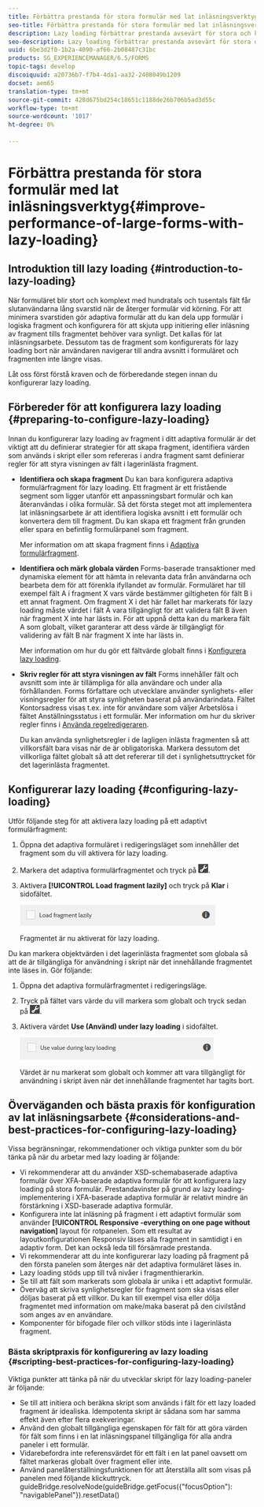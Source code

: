 ```yaml
---
title: Förbättra prestanda för stora formulär med lat inläsningsverktyg
seo-title: Förbättra prestanda för stora formulär med lat inläsningsverktyg
description: Lazy loading förbättrar prestanda avsevärt för stora och komplexa adaptiva formulär genom att skjuta upp initieringen och inläsningen av formulärfragment tills de syns.
seo-description: Lazy loading förbättrar prestanda avsevärt för stora och komplexa adaptiva formulär genom att skjuta upp initieringen och inläsningen av formulärfragment tills de syns.
uuid: 6be3d2f0-1b2a-4090-af66-2b08487c31bc
products: SG_EXPERIENCEMANAGER/6.5/FORMS
topic-tags: develop
discoiquuid: a20736b7-f7b4-4da1-aa32-2408049b1209
docset: aem65
translation-type: tm+mt
source-git-commit: 428d675bd254c18651c1188de26b706b5ad3d55c
workflow-type: tm+mt
source-wordcount: '1017'
ht-degree: 0%

---
```



# Förbättra prestanda för stora formulär med lat inläsningsverktyg{#improve-performance-of-large-forms-with-lazy-loading}

## Introduktion till lazy loading {#introduction-to-lazy-loading}

När formuläret blir stort och komplext med hundratals och tusentals fält får slutanvändarna lång svarstid när de återger formulär vid körning. För att minimera svarstiden gör adaptiva formulär att du kan dela upp formulär i logiska fragment och konfigurera för att skjuta upp initiering eller inläsning av fragment tills fragmentet behöver vara synligt. Det kallas för lat inläsningsarbete. Dessutom tas de fragment som konfigurerats för lazy loading bort när användaren navigerar till andra avsnitt i formuläret och fragmenten inte längre visas.

Låt oss först förstå kraven och de förberedande stegen innan du konfigurerar lazy loading.

## Förbereder för att konfigurera lazy loading {#preparing-to-configure-lazy-loading}

Innan du konfigurerar lazy loading av fragment i ditt adaptiva formulär är det viktigt att du definierar strategier för att skapa fragment, identifiera värden som används i skript eller som refereras i andra fragment samt definierar regler för att styra visningen av fält i lagerinlästa fragment.

* **Identifiera och skapa fragment** Du kan bara konfigurera adaptiva formulärfragment för lazy loading. Ett fragment är ett fristående segment som ligger utanför ett anpassningsbart formulär och kan återanvändas i olika formulär. Så det första steget mot att implementera lat inläsningsarbete är att identifiera logiska avsnitt i ett formulär och konvertera dem till fragment. Du kan skapa ett fragment från grunden eller spara en befintlig formulärpanel som fragment.

   Mer information om att skapa fragment finns i [Adaptiva formulärfragment](../../forms/using/adaptive-form-fragments.md).

* **Identifiera och märk globala värden** Forms-baserade transaktioner med dynamiska element för att hämta in relevanta data från användarna och bearbeta dem för att förenkla ifyllandet av formulär. Formuläret har till exempel fält A i fragment X vars värde bestämmer giltigheten för fält B i ett annat fragment. Om fragment X i det här fallet har markerats för lazy loading måste värdet i fält A vara tillgängligt för att validera fält B även när fragment X inte har lästs in. För att uppnå detta kan du markera fält A som globalt, vilket garanterar att dess värde är tillgängligt för validering av fält B när fragment X inte har lästs in.

   Mer information om hur du gör ett fältvärde globalt finns i [Konfigurera lazy loading](../../forms/using/lazy-loading-adaptive-forms.md#p-configuring-lazy-loading-p).

* **Skriv regler för att styra visningen av fält** Forms innehåller fält och avsnitt som inte är tillämpliga för alla användare och under alla förhållanden. Forms författare och utvecklare använder synlighets- eller visningsregler för att styra synligheten baserat på användarindata. Fältet Kontorsadress visas t.ex. inte för användare som väljer Arbetslösa i fältet Anställningsstatus i ett formulär. Mer information om hur du skriver regler finns i [Använda regelredigeraren](../../forms/using/rule-editor.md).

   Du kan använda synlighetsregler i de lagligen inlästa fragmenten så att villkorsfält bara visas när de är obligatoriska. Markera dessutom det villkorliga fältet globalt så att det refererar till det i synlighetsuttrycket för det lagerinlästa fragmentet.

## Konfigurerar lazy loading {#configuring-lazy-loading}

Utför följande steg för att aktivera lazy loading på ett adaptivt formulärfragment:

1. Öppna det adaptiva formuläret i redigeringsläget som innehåller det fragment som du vill aktivera för lazy loading.
1. Markera det adaptiva formulärfragmentet och tryck på ![cmpr](assets/cmppr.png).
1. Aktivera **[!UICONTROL Load fragment lazily]** och tryck på **Klar** i sidofältet.

   ![Aktivera lazy loading för det adaptiva formulärfragmentet](assets/lazy-loading-fragment.png)

   Fragmentet är nu aktiverat för lazy loading.

Du kan markera objektvärden i det lagerinlästa fragmentet som globala så att de är tillgängliga för användning i skript när det innehållande fragmentet inte läses in. Gör följande:

1. Öppna det adaptiva formulärfragmentet i redigeringsläge.
1. Tryck på fältet vars värde du vill markera som globalt och tryck sedan på ![cmpr](assets/cmppr.png).
1. Aktivera värdet **Use (Använd) under lazy loading** i sidofältet.

   ![Lazy loading field in sidebar](assets/enable-lazy-loading.png)

   Värdet är nu markerat som globalt och kommer att vara tillgängligt för användning i skript även när det innehållande fragmentet har tagits bort.

## Överväganden och bästa praxis för konfiguration av lat inläsningsarbete {#considerations-and-best-practices-for-configuring-lazy-loading}

Vissa begränsningar, rekommendationer och viktiga punkter som du bör tänka på när du arbetar med lazy loading är följande:

* Vi rekommenderar att du använder XSD-schemabaserade adaptiva formulär över XFA-baserade adaptiva formulär för att konfigurera lazy loading på stora formulär. Prestandavinster på grund av lazy loading-implementering i XFA-baserade adaptiva formulär är relativt mindre än förstärkning i XSD-baserade adaptiva formulär.
* Konfigurera inte lat inläsning på fragment i ett adaptivt formulär som använder **[!UICONTROL Responsive -everything on one page without navigation]** layout för rotpanelen. Som ett resultat av layoutkonfigurationen Responsiv läses alla fragment in samtidigt i en adaptiv form. Det kan också leda till försämrade prestanda.
* Vi rekommenderar att du inte konfigurerar lazy loading på fragment på den första panelen som återges när det adaptiva formuläret läses in.
* Lazy loading stöds upp till två nivåer i fragmenthierarkin.
* Se till att fält som markerats som globala är unika i ett adaptivt formulär.
* Överväg att skriva synlighetsregler för fragment som ska visas eller döljas baserat på ett villkor. Du kan till exempel visa eller dölja fragmentet med information om make/maka baserat på den civilstånd som anges av en användare.
* Komponenter för bifogade filer och villkor stöds inte i lagerinlästa fragment.

### Bästa skriptpraxis för konfigurering av lazy loading {#scripting-best-practices-for-configuring-lazy-loading}

Viktiga punkter att tänka på när du utvecklar skript för lazy loading-paneler är följande:

* Se till att initiera och beräkna skript som används i fält för ett lazy loaded fragment är idealiska. Idempotenta skript är sådana som har samma effekt även efter flera exekveringar.
* Använd den globalt tillgängliga egenskapen för fält för att göra värden för fält som finns i en lat inläsningspanel tillgängliga för alla andra paneler i ett formulär.
* Vidarebefordra inte referensvärdet för ett fält i en lat panel oavsett om fältet markeras globalt över fragment eller inte.
* Använd panelåterställningsfunktionen för att återställa allt som visas på panelen med följande klickuttryck.\
   guideBridge.resolveNode(guideBridge.getFocus({&quot;focusOption&quot;): &quot;navigablePanel&quot;}).resetData()

